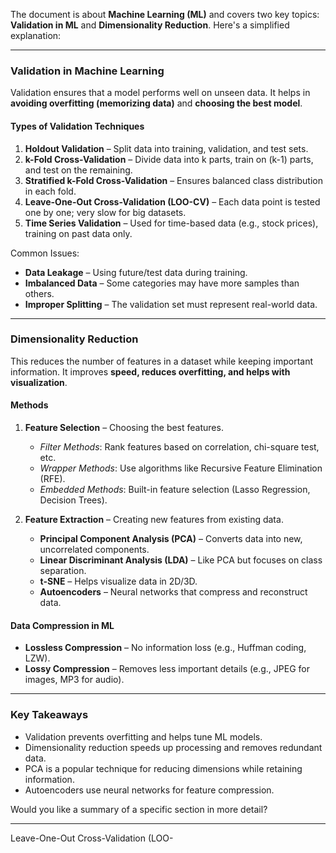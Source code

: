 
The document is about **Machine Learning (ML)** and covers two key topics: **Validation in ML** and **Dimensionality Reduction**. Here's a simplified explanation:

---

### **Validation in Machine Learning**

Validation ensures that a model performs well on unseen data. It helps in **avoiding overfitting (memorizing data)** and **choosing the best model**.

#### **Types of Validation Techniques**

1. **Holdout Validation** – Split data into training, validation, and test sets.
2. **k-Fold Cross-Validation** – Divide data into k parts, train on (k-1) parts, and test on the remaining.
3. **Stratified k-Fold Cross-Validation** – Ensures balanced class distribution in each fold.
4. **Leave-One-Out Cross-Validation (LOO-CV)** – Each data point is tested one by one; very slow for big datasets.
5. **Time Series Validation** – Used for time-based data (e.g., stock prices), training on past data only.

Common Issues:

- **Data Leakage** – Using future/test data during training.
- **Imbalanced Data** – Some categories may have more samples than others.
- **Improper Splitting** – The validation set must represent real-world data.

---

### **Dimensionality Reduction**

This reduces the number of features in a dataset while keeping important information. It improves **speed, reduces overfitting, and helps with visualization**.

#### **Methods**

1. **Feature Selection** – Choosing the best features.
    
    - _Filter Methods_: Rank features based on correlation, chi-square test, etc.
    - _Wrapper Methods_: Use algorithms like Recursive Feature Elimination (RFE).
    - _Embedded Methods_: Built-in feature selection (Lasso Regression, Decision Trees).
2. **Feature Extraction** – Creating new features from existing data.
    
    - **Principal Component Analysis (PCA)** – Converts data into new, uncorrelated components.
    - **Linear Discriminant Analysis (LDA)** – Like PCA but focuses on class separation.
    - **t-SNE** – Helps visualize data in 2D/3D.
    - **Autoencoders** – Neural networks that compress and reconstruct data.

#### **Data Compression in ML**

- **Lossless Compression** – No information loss (e.g., Huffman coding, LZW).
- **Lossy Compression** – Removes less important details (e.g., JPEG for images, MP3 for audio).

---

### **Key Takeaways**

- Validation prevents overfitting and helps tune ML models.
- Dimensionality reduction speeds up processing and removes redundant data.
- PCA is a popular technique for reducing dimensions while retaining information.
- Autoencoders use neural networks for feature compression.

Would you like a summary of a specific section in more detail?


---

Leave-One-Out Cross-Validation (LOO-